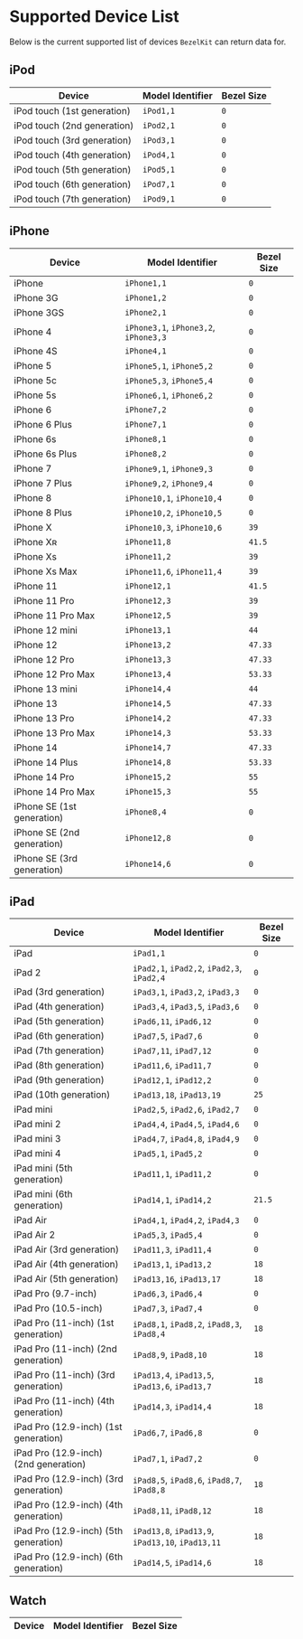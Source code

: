 # Supported Device List

Below is the current supported list of devices `BezelKit` can return data for.

## iPod

| Device                      | Model Identifier | Bezel Size |
|-----------------------------|------------------|------------|
| iPod touch (1st generation) | `iPod1,1` | `0` |
| iPod touch (2nd generation) | `iPod2,1` | `0` |
| iPod touch (3rd generation) | `iPod3,1` | `0` |
| iPod touch (4th generation) | `iPod4,1` | `0` |
| iPod touch (5th generation) | `iPod5,1` | `0` |
| iPod touch (6th generation) | `iPod7,1` | `0` |
| iPod touch (7th generation) | `iPod9,1` | `0` |

## iPhone

| Device                      | Model Identifier | Bezel Size |
|-----------------------------|------------------|------------|
| iPhone | `iPhone1,1` | `0` |
| iPhone 3G | `iPhone1,2` | `0` |
| iPhone 3GS | `iPhone2,1` | `0` |
| iPhone 4 | `iPhone3,1`, `iPhone3,2`, `iPhone3,3` | `0` |
| iPhone 4S | `iPhone4,1` | `0` |
| iPhone 5 | `iPhone5,1`, `iPhone5,2` | `0` |
| iPhone 5c | `iPhone5,3`, `iPhone5,4` | `0` |
| iPhone 5s | `iPhone6,1`, `iPhone6,2` | `0` |
| iPhone 6 | `iPhone7,2` | `0` |
| iPhone 6 Plus | `iPhone7,1` | `0` |
| iPhone 6s | `iPhone8,1` | `0` |
| iPhone 6s Plus | `iPhone8,2` | `0` |
| iPhone 7 | `iPhone9,1`, `iPhone9,3` | `0` |
| iPhone 7 Plus | `iPhone9,2`, `iPhone9,4` | `0` |
| iPhone 8 | `iPhone10,1`, `iPhone10,4` | `0` |
| iPhone 8 Plus | `iPhone10,2`, `iPhone10,5` | `0` |
| iPhone X | `iPhone10,3`, `iPhone10,6` | `39` |
| iPhone Xʀ | `iPhone11,8` | `41.5` |
| iPhone Xs | `iPhone11,2` | `39` |
| iPhone Xs Max | `iPhone11,6`, `iPhone11,4` | `39` |
| iPhone 11 | `iPhone12,1` | `41.5` |
| iPhone 11 Pro | `iPhone12,3` | `39` |
| iPhone 11 Pro Max | `iPhone12,5` | `39` |
| iPhone 12 mini | `iPhone13,1` | `44` |
| iPhone 12 | `iPhone13,2` | `47.33` |
| iPhone 12 Pro | `iPhone13,3` | `47.33` |
| iPhone 12 Pro Max | `iPhone13,4` | `53.33` |
| iPhone 13 mini | `iPhone14,4` | `44` |
| iPhone 13 | `iPhone14,5` | `47.33` |
| iPhone 13 Pro | `iPhone14,2` | `47.33` |
| iPhone 13 Pro Max | `iPhone14,3` | `53.33` |
| iPhone 14 | `iPhone14,7` | `47.33` |
| iPhone 14 Plus | `iPhone14,8` | `53.33` |
| iPhone 14 Pro | `iPhone15,2` | `55` |
| iPhone 14 Pro Max | `iPhone15,3` | `55` |
| iPhone SE (1st generation) | `iPhone8,4` | `0` |
| iPhone SE (2nd generation) | `iPhone12,8` | `0` |
| iPhone SE (3rd generation) | `iPhone14,6` | `0` |

## iPad

| Device                      | Model Identifier | Bezel Size |
|-----------------------------|------------------|------------|
| iPad | `iPad1,1` | `0` |
| iPad 2 | `iPad2,1`, `iPad2,2`, `iPad2,3`, `iPad2,4` | `0` |
| iPad (3rd generation) | `iPad3,1`, `iPad3,2`, `iPad3,3` | `0` |
| iPad (4th generation) | `iPad3,4`, `iPad3,5`, `iPad3,6` | `0` |
| iPad (5th generation) | `iPad6,11`, `iPad6,12` | `0` |
| iPad (6th generation) | `iPad7,5`, `iPad7,6` | `0` |
| iPad (7th generation) | `iPad7,11`, `iPad7,12` | `0` |
| iPad (8th generation) | `iPad11,6`, `iPad11,7` | `0` |
| iPad (9th generation) | `iPad12,1`, `iPad12,2` | `0` |
| iPad (10th generation) | `iPad13,18`, `iPad13,19` | `25` |
| iPad mini | `iPad2,5`, `iPad2,6`, `iPad2,7` | `0` |
| iPad mini 2 | `iPad4,4`, `iPad4,5`, `iPad4,6` | `0` |
| iPad mini 3 | `iPad4,7`, `iPad4,8`, `iPad4,9` | `0` |
| iPad mini 4 | `iPad5,1`, `iPad5,2` | `0` |
| iPad mini (5th generation) | `iPad11,1`, `iPad11,2` | `0` |
| iPad mini (6th generation) | `iPad14,1`, `iPad14,2` | `21.5` |
| iPad Air | `iPad4,1`, `iPad4,2`, `iPad4,3` | `0` |
| iPad Air 2 | `iPad5,3`, `iPad5,4` | `0` |
| iPad Air (3rd generation) | `iPad11,3`, `iPad11,4` | `0` |
| iPad Air (4th generation) | `iPad13,1`, `iPad13,2` | `18` |
| iPad Air (5th generation) | `iPad13,16`, `iPad13,17` | `18` |
| iPad Pro (9.7-inch) | `iPad6,3`, `iPad6,4` | `0` |
| iPad Pro (10.5-inch) | `iPad7,3`, `iPad7,4` | `0` |
| iPad Pro (11-inch) (1st generation) | `iPad8,1`, `iPad8,2`, `iPad8,3`, `iPad8,4` | `18` |
| iPad Pro (11-inch) (2nd generation) | `iPad8,9`, `iPad8,10` | `18` |
| iPad Pro (11-inch) (3rd generation) | `iPad13,4`, `iPad13,5`, `iPad13,6`, `iPad13,7` | `18` |
| iPad Pro (11-inch) (4th generation) | `iPad14,3`, `iPad14,4` | `18` |
| iPad Pro (12.9-inch) (1st generation) | `iPad6,7`, `iPad6,8` | `0` |
| iPad Pro (12.9-inch) (2nd generation) | `iPad7,1`, `iPad7,2` | `0` |
| iPad Pro (12.9-inch) (3rd generation) | `iPad8,5`, `iPad8,6`, `iPad8,7`, `iPad8,8` | `18` |
| iPad Pro (12.9-inch) (4th generation) | `iPad8,11`, `iPad8,12` | `18` |
| iPad Pro (12.9-inch) (5th generation) | `iPad13,8`, `iPad13,9`, `iPad13,10`, `iPad13,11` | `18` |
| iPad Pro (12.9-inch) (6th generation) | `iPad14,5`, `iPad14,6` | `18` |

## Watch

| Device                      | Model Identifier | Bezel Size |
|-----------------------------|------------------|------------|
